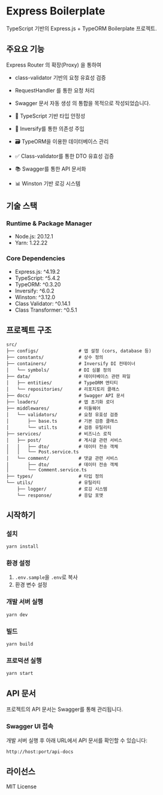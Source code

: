 # Express Boilerplate

TypeScript 기반의 Express.js + TypeORM Boilerplate 프로젝트.

## 주요요 기능
 Express Router 의 확장(Proxy) 을 통하여
 - class-validator 기반의 요청 유효성 검증
 - RequestHandler 를 통한 요청 처리
 - Swagger 문서 자동 생성
의 통합을 목적으로 작성되었습니다.

- 📝 TypeScript 기반 타입 안정성
- 🎯 Inversify를 통한 의존성 주입
- 🗃️ TypeORM을 이용한 데이터베이스 관리
- ✅ Class-validator를 통한 DTO 유효성 검증
- 📚 Swagger를 통한 API 문서화
- 📊 Winston 기반 로깅 시스템

## 기술 스택

### Runtime & Package Manager
- Node.js: 20.12.1
- Yarn: 1.22.22

### Core Dependencies
- Express.js: ^4.19.2
- TypeScript: ^5.4.2
- TypeORM: ^0.3.20
- Inversify: ^6.0.2
- Winston: ^3.12.0
- Class Validator: ^0.14.1
- Class Transformer: ^0.5.1

## 프로젝트 구조
```
src/
├── configs/               # 앱 설정 (cors, database 등)
├── constants/             # 상수 정의
├── containers/            # Inversify DI 컨테이너
│   └── symbols/           # DI 심볼 정의
├── data/                  # 데이터베이스 관련 파일
│   ├── entities/          # TypeORM 엔티티
│   └── repositories/      # 리포지토리 클래스
├── docs/                  # Swagger API 문서
├── loaders/               # 앱 초기화 로더
├── middlewares/           # 미들웨어
│   └── validators/        # 요청 유효성 검증
│       ├── base.ts        # 기본 검증 클래스
│       └── util.ts        # 검증 유틸리티
├── services/              # 비즈니스 로직
│   ├── post/              # 게시글 관련 서비스
│   │   ├── dto/           # 데이터 전송 객체
│   │   └── Post.service.ts
│   └── comment/           # 댓글 관련 서비스
│       ├── dto/           # 데이터 전송 객체
│       └── Comment.service.ts
├── types/                 # 타입 정의
└── utils/                 # 유틸리티
    ├── logger/            # 로깅 시스템
    └── response/          # 응답 포맷
```

## 시작하기

### 설치
```bash
yarn install
```

### 환경 설정
1. `.env.sample`을 `.env`로 복사
2. 환경 변수 설정

### 개발 서버 실행
```bash
yarn dev
```

### 빌드
```bash
yarn build
```

### 프로덕션 실행
```bash
yarn start
```

## API 문서
프로젝트의 API 문서는 Swagger를 통해 관리됩니다.

### Swagger UI 접속
개발 서버 실행 후 아래 URL에서 API 문서를 확인할 수 있습니다:
```
http://host:port/api-docs
```

## 라이선스
MIT License

